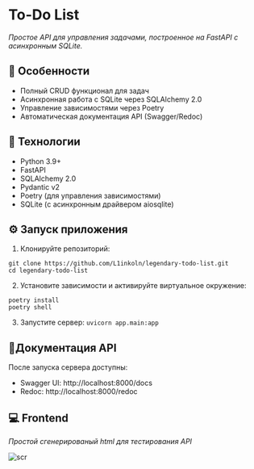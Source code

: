 # To-Do List

*Простое API для управления задачами, построенное на FastAPI с асинхронным SQLite.*

## 🌟 Особенности

- Полный CRUD функционал для задач
- Асинхронная работа с SQLite через SQLAlchemy 2.0
- Управление зависимостями через Poetry
- Автоматическая документация API (Swagger/Redoc)

## 🚀 Технологии

- Python 3.9+
- FastAPI
- SQLAlchemy 2.0
- Pydantic v2
- Poetry (для управления зависимостями)
- SQLite (с асинхронным драйвером aiosqlite)

## ⚙️ Запуск приложения

1. Клонируйте репозиторий:
```
git clone https://github.com/L1inkoln/legendary-todo-list.git
cd legendary-todo-list 
```
2. Установите зависимости и активируйте виртуальное окружение: 
```
poetry install
poetry shell
```

3. Запустите сервер:
```uvicorn app.main:app```

## 📝Документация API
После запуска сервера доступны:

- Swagger UI: http://localhost:8000/docs
- Redoc: http://localhost:8000/redoc


## 💻 Frontend
*Простой сгенерированый html для тестирования API*

![scr](assets/todo.png)
